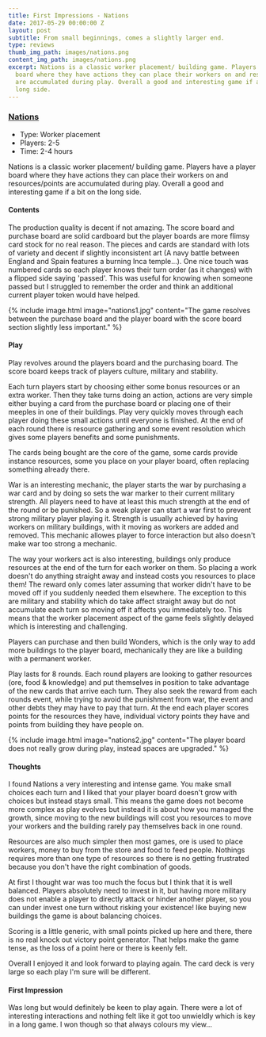 ```yaml
---
title: First Impressions - Nations
date: 2017-05-29 00:00:00 Z
layout: post
subtitle: From small beginnings, comes a slightly larger end.
type: reviews
thumb_img_path: images/nations.png
content_img_path: images/nations.png
excerpt: Nations is a classic worker placement/ building game. Players have a player
  board where they have actions they can place their workers on and resources/points
  are accumulated during play. Overall a good and interesting game if a bit on the
  long side.
---
```


### [Nations](https://boardgamegeek.com/boardgame/126042/nations)
+ Type: Worker placement
+ Players: 2-5
+ Time: 2-4 hours

Nations is a classic worker placement/ building game. Players have a player board where they have actions they can place their workers on and resources/points are accumulated during play. Overall a good and interesting game if a bit on the long side.

#### Contents
The production quality is decent if not amazing. The score board and purchase board are solid cardboard but the player boards are more flimsy card stock for no real reason. The pieces and cards are standard with lots of variety and decent if slightly inconsistent art (A navy battle between England and Spain features a burning Inca temple...).
One nice touch was numbered cards so each player knows their turn order (as it changes) with a flipped side saying 'passed'. This was useful for knowing when someone passed but I struggled to remember the order and think an additional current player token would have helped.

{% include image.html image="nations1.jpg" content="The game resolves between the purchase board and the player board with the score board section slightly less important." %}

#### Play

Play revolves around the players board and the purchasing board. The score board keeps track of players culture, military and stability.

Each turn players start by choosing either some bonus resources or an extra worker. Then they take turns doing an action, actions are very simple either buying a card from the purchase board or placing one of their meeples in one of their buildings.
Play very quickly moves through each player doing these small actions until everyone is finished. At the end of each round there is resource gathering and some event resolution which gives some players benefits and some punishments.

The cards being bought are the core of the game, some cards provide instance resources, some you place on your player board, often replacing something already there.

War is an interesting mechanic, the player starts the war by purchasing a war card and by doing so sets the war marker to their current military strength. All players need to have at least this much strength at the end of the round or be punished. So a weak player can start a war first to prevent strong military player playing it. Strength is usually achieved by having workers on military buildings, with it moving as workers are added and removed. This mechanic allowes player to force interaction but also doesn't make war too strong  a mechanic.

The way your workers act is also interesting, buildings only produce resources at the end of the turn for each worker on them. So placing a work doesn't do anything straight away and instead costs you resources to place them! The reward only comes later assuming that worker didn't have to be moved off if you suddenly needed them elsewhere. The exception to this are military and stability which do take affect straight away but do not accumulate each turn so moving off it affects you immediately too. This means that the worker placement aspect of the game feels slightly delayed which is interesting and challenging.

Players can purchase and then build Wonders, which is the only way to add more buildings to the player board, mechanically they are like a building with a permanent worker.

Play lasts for 8 rounds. Each round players are looking to gather resources (ore, food & knowledge) and put themselves in position to take advantage of the new cards that arrive each turn. They also seek the reward from each rounds event, while trying to avoid the punishment from war, the event and other debts they may have to pay that turn. At the end each player scores points for the resources they have, individual victory points they have and points from building they have people on.

{% include image.html image="nations2.jpg" content="The player board does not really grow during play, instead spaces are upgraded." %}

#### Thoughts

I found Nations a very interesting and intense game. You make small choices each turn and I liked that your player board doesn't grow with choices but instead stays small. This means the game does not become more complex as play evolves but instead it is about how you managed the growth, since moving to the new buildings will cost you resources to move your workers and the building rarely pay themselves back in one round.

Resources are also much simpler then most games, ore is used to place workers, money to buy from the store and food to feed people. Nothings requires more than one type of resources so there is no getting frustrated because you don't have the right combination of goods.

At first I thought war was too much the focus but I think that it is well balanced. Players absolutely need to invest in it, but having more military does not enable a player to directly attack or hinder another player, so you can under invest one turn without risking your existence! like buying new buildings the game is about balancing choices.

Scoring is a little generic, with small points picked up here and there, there is no real knock out victory point generator. That helps make the game tense, as the loss of a point here or there is keenly felt.

Overall I enjoyed it and look forward to playing again. The card deck is very large so each play I'm sure will be different.


#### First Impression
Was long but would definitely be keen to play again. There were a lot of interesting interactions and nothing felt like it got too unwieldly which is key in a long game. I won though so that always colours my view...
